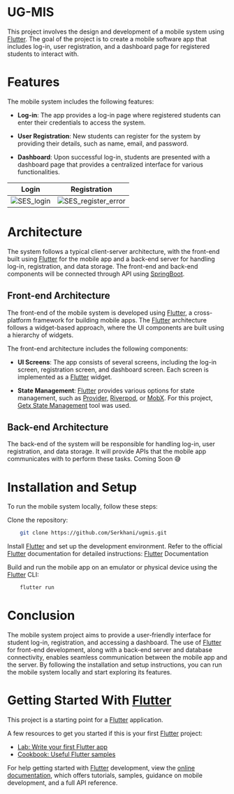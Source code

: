 # UG-MIS
This project involves the design and development of a mobile system using [Flutter](https://flutter.dev). The goal of the project is to create a mobile software app that includes log-in, user registration, and a dashboard page for registered students to interact with.

# Features
The mobile system includes the following features:

- **Log-in**: The app provides a log-in page where registered students can enter their credentials to access the system.

- **User Registration**: New students can register for the system by providing their details, such as name, email, and password.

- **Dashboard**: Upon successful log-in, students are presented with a dashboard page that provides a centralized interface for various functionalities.

|Login|Registration|
|:---:|:---:|
|![SES_login](https://github.com/Serkhani/ugmis/assets/66341820/226136b6-2207-4e81-a063-ea437a1b4cc7)| ![SES_register_error](https://github.com/Serkhani/ugmis/assets/66341820/b0694b41-c590-41d7-a44f-6622ccd697a8)|


# Architecture
The system follows a typical client-server architecture, with the front-end built using [Flutter](https://flutter.dev) for the mobile app and a back-end server for handling log-in, registration, and data storage. The front-end and back-end components will be connected through API using [SpringBoot](https://spring.io).

## Front-end Architecture
The front-end of the mobile system is developed using [Flutter](https://flutter.dev), a cross-platform framework for building mobile apps. The [Flutter](https://flutter.dev) architecture follows a widget-based approach, where the UI components are built using a hierarchy of widgets.

The front-end architecture includes the following components:

 - **UI Screens**: The app consists of several screens, including the log-in screen, registration screen, and dashboard screen. Each screen is implemented as a [Flutter](https://flutter.dev) widget.

- **State Management**: [Flutter](https://flutter.dev) provides various options for state management, such as [Provider](https://pub.dev/packages/provider), [Riverpod](https://pub.dev/packages/flutter_riverpod), or [MobX](https://pub.dev/packages/mobx). For this project, [Getx State Management](https://pub.dev/packages/get) tool was used.

## Back-end Architecture
The back-end of the system will be responsible for handling log-in, user registration, and data storage. It will provide APIs that the mobile app communicates with to perform these tasks. Coming Soon 😅 

<!-- The back-end architecture includes the following components:

Authentication: Implement an authentication mechanism, such as JSON Web Tokens (JWT), to secure the log-in process and protect user data.

API Endpoints: Define API endpoints for log-in, user registration, and other necessary functionalities. These endpoints handle requests from the mobile app and interact with the database.

Database: Choose a suitable database system for storing student information. Popular options include MySQL, PostgreSQL, or Firebase Realtime Database. Design the database schema to store user credentials and any additional required information. -->

# Installation and Setup
To run the mobile system locally, follow these steps:

Clone the repository:

```bash
    git clone https://github.com/Serkhani/ugmis.git
```
Install [Flutter](https://flutter.dev) and set up the development environment. Refer to the official [Flutter](https://flutter.dev) documentation for detailed instructions: [Flutter](https://flutter.dev) Documentation

Build and run the mobile app on an emulator or physical device using the [Flutter](https://flutter.dev) CLI:
``` bash
    flutter run
```
# Conclusion
The mobile system project aims to provide a user-friendly interface for student log-in, registration, and accessing a dashboard. The use of [Flutter](https://flutter.dev) for front-end development, along with a back-end server and database connectivity, enables seamless communication between the mobile app and the server. By following the installation and setup instructions, you can run the mobile system locally and start exploring its features.

# Getting Started With [Flutter](https://flutter.dev)

This project is a starting point for a [Flutter](https://flutter.dev) application.

A few resources to get you started if this is your first [Flutter](https://flutter.dev) project:

- [Lab: Write your first Flutter app](https://docs.flutter.dev/get-started/codelab)
- [Cookbook: Useful Flutter samples](https://docs.flutter.dev/cookbook)

For help getting started with [Flutter](https://flutter.dev) development, view the
[online documentation](https://docs.flutter.dev/), which offers tutorials,
samples, guidance on mobile development, and a full API reference.
